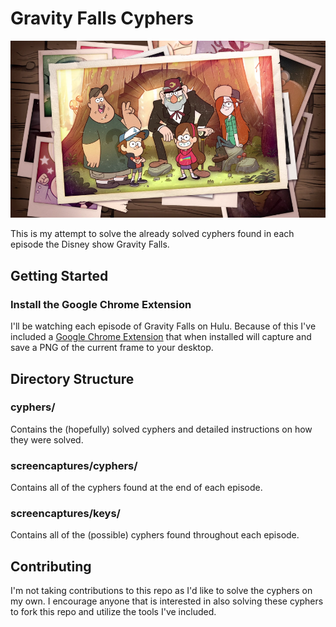 # Gravity Falls Cyphers

![](screencaptures/intro.png)

This is my attempt to solve the already solved cyphers found in each episode the Disney show Gravity Falls.

## Getting Started

### Install the Google Chrome Extension

I'll be watching each episode of Gravity Falls on Hulu. Because of this I've included a [Google Chrome Extension](tools/save-screencapture-from-hulu-video.crx) that when installed will capture and save a PNG of the current frame to your desktop.

## Directory Structure

### cyphers/

Contains the (hopefully) solved cyphers and detailed instructions on how they were solved.

### screencaptures/cyphers/

Contains all of the cyphers found at the end of each episode.

### screencaptures/keys/

Contains all of the (possible) cyphers found throughout each episode.

## Contributing

I'm not taking contributions to this repo as I'd like to solve the cyphers on my own. I encourage anyone that is interested in also solving these cyphers to fork this repo and utilize the tools I've included.
